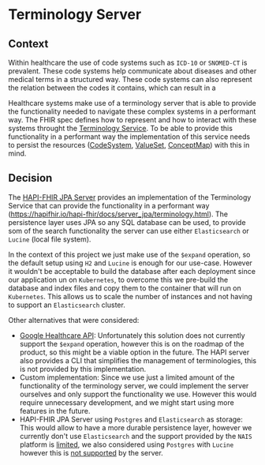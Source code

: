 # Terminology Server


## Context
Within healthcare the use of code systems such as `ICD-10` or `SNOMED-CT` is prevalent. These code systems help communicate about diseases and other medical terms in a structured way. These code systems can also represent the relation between the codes it contains, which can result in a 

Healthcare systems make use of a terminology server that is able to provide the functionality needed to navigate these complex systems in a performant way. The FHIR spec defines how to represent and how to interact with these systems throught the [Terminology Service](https://www.hl7.org/fhir/terminology-service.html). To be able to provide this functionality in a performant way the implementation of this service needs to persist the resources ([CodeSystem](https://www.hl7.org/fhir/codesystem.html), [ValueSet](https://www.hl7.org/fhir/valueset.html), [ConceptMap](https://www.hl7.org/fhir/conceptmap.html)) with this in mind.

## Decision
The [HAPI-FHIR JPA Server](https://hapifhir.io/hapi-fhir/docs/server_jpa/introduction.html) provides an implementation of the Terminology Service that can provide the functionality in a performant way (https://hapifhir.io/hapi-fhir/docs/server_jpa/terminology.html). The persistence layer uses JPA so any SQL database can be used, to provide som of the search functionality the server can use either `Elasticsearch` or `Lucine` (local file system). 

In the context of this project we just make use of the `$expand` operation, so the default setup using `H2` and `Lucine` is enough for our use-case. However it wouldn't be acceptable to build the database after each deployment since our application un on `Kubernetes`, to overcome this we pre-build the database and index files and copy them to the container that will run on `Kubernetes`. This allows us to scale the number of instances and not having to support an `Elasticsearch` cluster.   

Other alternatives that were considered:
- [Google Healthcare API](https://cloud.google.com/healthcare-api/docs/concepts/fhir): Unfortunately this solution does not currently support the `$expand` operation, however this is on the roadmap of the product, so this might be a viable option in the future. The HAPI server also provides a CLI that simplifies the management of terminologies, this is not provided by this implementation. 
- Custom implementation: Since we use just a limited amount of the functionality of the terminology server, we could implement the server ourselves and only support the functionality we use. However this would require unnecessary development, and we might start using more features in the future.
- HAPI-FHIR JPA Server using `Postgres` and `Elasticsearch` as storage: This would allow to have a more durable persistence layer, however we currently don't use `Elasticsearch` and the support provided by the `NAIS` platform is [limited](https://doc.nais.io/persistence/elastic-search/#get-your-own), we also considered using `Postgres` with `Lucine` however this is [not supported](https://chat.fhir.org/#narrow/stream/179167-hapi/topic/JPA.20starter.20-.20Lucine.20.2B.20Postgres) by the server. 
